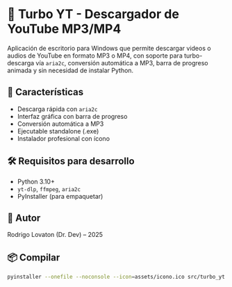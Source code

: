 # 🎵 Turbo YT - Descargador de YouTube MP3/MP4

Aplicación de escritorio para Windows que permite descargar videos o audios de YouTube en formato MP3 o MP4, con soporte para turbo-descarga vía `aria2c`, conversión automática a MP3, barra de progreso animada y sin necesidad de instalar Python.

## 🚀 Características
- Descarga rápida con `aria2c`
- Interfaz gráfica con barra de progreso
- Conversión automática a MP3
- Ejecutable standalone (.exe)
- Instalador profesional con ícono

## 🛠 Requisitos para desarrollo
- Python 3.10+
- `yt-dlp`, `ffmpeg`, `aria2c`
- PyInstaller (para empaquetar)

## 🧠 Autor
Rodrigo Lovaton (Dr. Dev) – 2025

## 📦 Compilar
```bash
pyinstaller --onefile --noconsole --icon=assets/icono.ico src/turbo_yt.py
